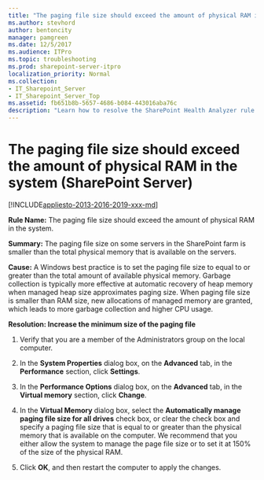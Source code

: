 ```yaml
---
title: "The paging file size should exceed the amount of physical RAM in the system (SharePoint Server)"
ms.author: stevhord
author: bentoncity
manager: pamgreen
ms.date: 12/5/2017
ms.audience: ITPro
ms.topic: troubleshooting
ms.prod: sharepoint-server-itpro
localization_priority: Normal
ms.collection:
- IT_Sharepoint_Server
- IT_Sharepoint_Server_Top
ms.assetid: fb651b8b-5657-4686-b084-443016aba76c
description: "Learn how to resolve the SharePoint Health Analyzer rule: The paging file size should exceed the amount of physical RAM in the system, for SharePoint Server."
---
```


# The paging file size should exceed the amount of physical RAM in the system (SharePoint Server)

[!INCLUDE[appliesto-2013-2016-2019-xxx-md](../includes/appliesto-2013-2016-2019-xxx-md.md)] 
  
 **Rule Name:** The paging file size should exceed the amount of physical RAM in the system. 
  
 **Summary:** The paging file size on some servers in the SharePoint farm is smaller than the total physical memory that is available on the servers. 
  
 **Cause:** A Windows best practice is to set the paging file size to equal to or greater than the total amount of available physical memory. Garbage collection is typically more effective at automatic recovery of heap memory when managed heap size approximates paging size. When paging file size is smaller than RAM size, new allocations of managed memory are granted, which leads to more garbage collection and higher CPU usage. 
  
 **Resolution: Increase the minimum size of the paging file**
  
1. Verify that you are a member of the Administrators group on the local computer.
    
2. In the **System Properties** dialog box, on the **Advanced** tab, in the **Performance** section, click **Settings**.
    
3. In the **Performance Options** dialog box, on the **Advanced** tab, in the **Virtual memory** section, click **Change**.
    
4. In the **Virtual Memory** dialog box, select the **Automatically manage paging file size for all drives** check box, or clear the check box and specify a paging file size that is equal to or greater than the physical memory that is available on the computer. We recommend that you either allow the system to manage the page file size or to set it at 150% of the size of the physical RAM. 
    
5. Click **OK**, and then restart the computer to apply the changes.
    


